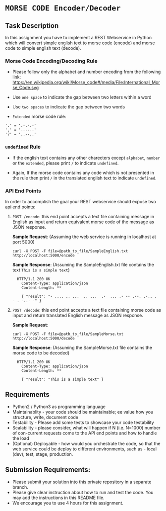 # `MORSE CODE Encoder/Decoder`

## Task Description
In this assignment you have to implement a REST Webservice in Python which will convert simple english text to morse code (encode) and morse code to simple english text (decode).

### Morse Code Encoding/Decoding Rule
* Please follow only the alphabet and number encoding from the following link:
https://en.wikipedia.org/wiki/Morse_code#/media/File:International_Morse_Code.svg

* Use `one space` to indicate the gap between two letters within a word

* Use `two spaces` to indicate the gap between two words

* `Extended` morse code rule:

```
'.' = '.-.-.-'
',' = '--..--'
'?' = '..--..'
```

### `undefined` Rule
* If the english text contains any other charecters except `alphabet`, `number` or the `extended`, please print `/` to indicate `undefined`.

* Again, If the morse code contains any code which is not presented in the rule then print `/` in the translated english text to indicate `undefined`.

### API End Points
In order to accomplish the goal your REST webservice should expose two api end points:

1. `POST /encode`: this end point accepts a text file containing message in English as input and return equivalent morse code of the message as JSON response.

    **Sample Request**: (Assuming the web service is running in localhost at port 5000)

    `curl -X POST -F file=@path_to_file/SampleEnglish.txt http://localhost:5000/encode`
    
    **Sample Response**: (Assuming the SampleEnglish.txt file contains the text `This is a simple text`)
    
    ```
      HTTP/1.1 200 OK
	    Content-Type: application/json
	    Content-Length: **

	    { "result": "- .... .. ...  .. ...  .-  ... .- -- .--. .-.. .  - . -..- -" }
    ```
    
2. `POST /decode`: this end point accepts a text file containing morse code as input and return translated English message as JSON response.

    **Sample Request**:

    `curl -X POST -F file=@path_to_file/SampleMorse.txt http://localhost:5000/decode`
    
    **Sample Response**: (Assuming the SampleMorse.txt file contains the morse code to be decoded)
    
    ```
      HTTP/1.1 200 OK
	    Content-Type: application/json
	    Content-Length: **

	    { "result": "This is a simple text" }
    ```
    
 ## Requirements
 - Python2 / Python3 as programming language
 - Maintainablity - your code should be maintainable; ee value how you structure, write, document code
 - Testability - Please add some tests to showcase your code testability
 - Scalability - please consider, what will happen if N (i.e. N=1000) number of con-current requests come to the API end points
 and how to handle the load
 - (Optional) Deployable - how would you orchestrate the code, so that the web service could be deploy to different environments,
 such as - local (dev), test, stage, production.
 
 
 ## Submission Requirements:
 - Please submit your solution into this private repository in a separate branch.
 - Please give clear instruction about how to run and test the code. You may add the instructions in this README file.
 - We encourage you to use 4 hours for this assignment.
